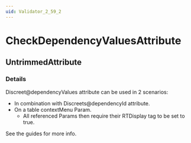 ```yaml
---
uid: Validator_2_59_2
---
```


# CheckDependencyValuesAttribute

## UntrimmedAttribute

<!-- Description, Properties, ... sections are auto-generated. -->
<!-- REPLACE ME AUTO-GENERATION -->

### Details

Discreet@dependencyValues attribute can be used in 2 scenarios:
- In combination with Discreets@dependencyId attribute.
- On a table contextMenu Param.
    - All referenced Params then require their RTDisplay tag to be set to true.

See the guides for more info.

<!-- Uncomment to add example code -->
<!--### Example code-->
